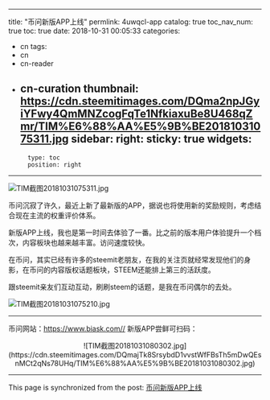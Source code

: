 
---
title: "币问新版APP上线"
permlink: 4uwqcl-app
catalog: true
toc_nav_num: true
toc: true
date: 2018-10-31 00:05:33
categories:
- cn
tags:
- cn
- cn-reader
- cn-curation
thumbnail: https://cdn.steemitimages.com/DQma2npJGyiYFwy4QmMNZcogFqTe1NfkiaxuBe8U468qZmr/TIM%E6%88%AA%E5%9B%BE20181031075311.jpg
sidebar:
    right:
        sticky: true
widgets:
    -
        type: toc
        position: right
---


![TIM截图20181031075311.jpg](https://cdn.steemitimages.com/DQma2npJGyiYFwy4QmMNZcogFqTe1NfkiaxuBe8U468qZmr/TIM%E6%88%AA%E5%9B%BE20181031075311.jpg)

币问沉寂了许久，最近上新了最新版的APP，据说也将使用新的奖励规则，考虑结合现在主流的权重评价体系。

新版APP上线，我也是第一时间去体验了一番。比之前的版本用户体验提升一个档次，内容板块也越来越丰富。访问速度较快。

在币问，其实已经有许多的steemit老朋友，在我的关注页就经常发现他们的身影，在币问的内容版权话题板块，STEEM还能排上第三的活跃度。

跟steemit亲友们互动互动，刷刷steem的话题，是我在币问偶尔的去处。


![TIM截图20181031075210.jpg](https://cdn.steemitimages.com/DQmUAStEZKTDKtxzDRLyYh7yoGVvAga1fimkqCsKh369wVC/TIM%E6%88%AA%E5%9B%BE20181031075210.jpg)

---

币问网站：https://www.biask.com//
新版APP尝鲜可扫码：

<center>![TIM截图20181031080302.jpg](https://cdn.steemitimages.com/DQmajTk8SrsybdD1vvstWfFBsTh5mDwQEsnMCt2qNs78UHq/TIM%E6%88%AA%E5%9B%BE20181031080302.jpg)</center>

- - -

This page is synchronized from the post: [币问新版APP上线](https://steemit.com/@yellowbird/4uwqcl-app)
